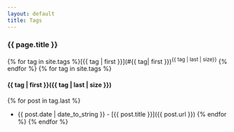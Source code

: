 ```yaml
---
layout: default
title: Tags
---
```

### {{ page.title }}

{% for tag in site.tags %}[{{ tag | first }}](#{{ tag| first }})<sup>{{ tag | last | size}}</sup>  {% endfor %}
{% for tag in site.tags %}
<a name="{{ tag | first }}"></a>

#### {{ tag | first }}({{ tag | last | size }})
{% for post in tag.last %}
* {{ post.date | date_to_string }} - [{{ post.title }}]({{ post.url }})
{% endfor %}
{% endfor %}
